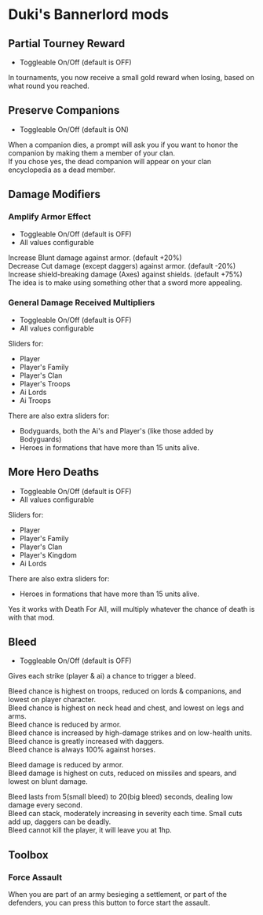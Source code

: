 # Duki's Bannerlord mods

## Partial Tourney Reward
- Toggleable On/Off (default is OFF)

In tournaments, you now receive a small gold reward when losing, based on what round you reached.

## Preserve Companions
- Toggleable On/Off (default is ON)

When a companion dies, a prompt will ask you if you want to honor the companion by making them a member of your clan.  
If you chose yes, the dead companion will appear on your clan encyclopedia as a dead member.

## Damage Modifiers
### Amplify Armor Effect 
- Toggleable On/Off (default is OFF)
- All values configurable

Increase Blunt damage against armor. (default +20%)  
Decrease Cut damage (except daggers) against armor. (default -20%)  
Increase shield-breaking damage (Axes) against shields. (default +75%)  
The idea is to make using something other that a sword more appealing.

### General Damage Received Multipliers
- Toggleable On/Off (default is OFF)
- All values configurable

Sliders for:
- Player
- Player's Family
- Player's Clan
- Player's Troops
- Ai Lords
- Ai Troops

There are also extra sliders for:
- Bodyguards, both the Ai's and Player's (like those added by Bodyguards)
- Heroes in formations that have more than 15 units alive.

## More Hero Deaths
- Toggleable On/Off (default is OFF)
- All values configurable

Sliders for:
- Player
- Player's Family
- Player's Clan
- Player's Kingdom
- Ai Lords

There are also extra sliders for:
- Heroes in formations that have more than 15 units alive.

Yes it works with Death For All, will multiply whatever the chance of death is with that mod.

## Bleed
- Toggleable On/Off (default is OFF)

Gives each strike (player & ai) a chance to trigger a bleed.

Bleed chance is highest on troops, reduced on lords & companions, and lowest on player character.  
Bleed chance is highest on neck head and chest, and lowest on legs and arms.  
Bleed chance is reduced by armor.  
Bleed chance is increased by high-damage strikes and on low-health units.  
Bleed chance is greatly increased with daggers.  
Bleed chance is always 100% against horses.

Bleed damage is reduced by armor.  
Bleed damage is highest on cuts, reduced on missiles and spears, and lowest on blunt damage.

Bleed lasts from 5(small bleed) to 20(big bleed) seconds, dealing low damage every second.  
Bleed can stack, moderately increasing in severity each time. Small cuts add up, daggers can be deadly.  
Bleed cannot kill the player, it will leave you at 1hp.

## Toolbox
### Force Assault
When you are part of an army besieging a settlement, or part of the defenders, you can press this button to force start the assault.